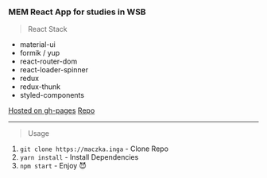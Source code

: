 ### MEM React App for studies in WSB

> React Stack

- material-ui
- formik / yup
- react-router-dom
- react-loader-spinner
- redux
- redux-thunk
- styled-components

[Hosted on gh-pages](https://inga.maczka/)
[Repo](https://maczka.inga)

---

> Usage

1. `git clone https://maczka.inga` - Clone Repo
2. `yarn install` - Install Dependencies
3. `npm start` - Enjoy :smiling_imp:
